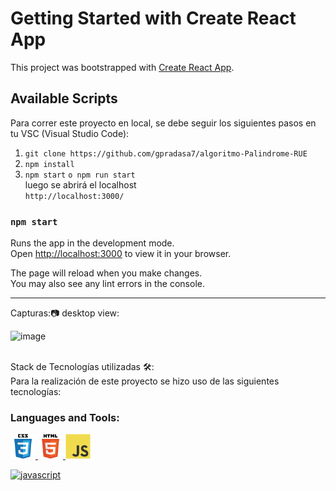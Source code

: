 # Getting Started with Create React App

This project was bootstrapped with [Create React App](https://github.com/facebook/create-react-app).

## Available Scripts

Para correr este proyecto en local, se debe seguir los siguientes pasos en tu VSC (Visual Studio Code):
<ol>
<li><code>git clone https://github.com/gpradasa7/algoritmo-Palindrome-RUE</code></li>
<li><code>npm install</code></li>
<li><code>npm start</code> <code>o npm run start</code></li>
luego se abrirá el localhost
<br>
<code>http://localhost:3000/</code>
</ol>

### `npm start`

Runs the app in the development mode.\
Open [http://localhost:3000](http://localhost:3000) to view it in your browser.

The page will reload when you make changes.\
You may also see any lint errors in the console.

<hr>
Capturas:📷 
desktop view:

![image](https://user-images.githubusercontent.com/101824921/184986310-6b636e8a-c140-4e1c-8f96-4e3c4cff6a35.png)


<br>
Stack de Tecnologías utilizadas 🛠️:
<br>
Para la realización de este proyecto se hizo uso de las siguientes tecnologías:
<h3 align="left">Languages and Tools:</h3>
<p align="left"> <a href="https://www.w3schools.com/css/" target="_blank" rel="noreferrer"> <img src="https://raw.githubusercontent.com/devicons/devicon/master/icons/css3/css3-original-wordmark.svg" alt="css3" width="40" height="40"/> </a> <a href="https://www.w3.org/html/" target="_blank" rel="noreferrer"> <img src="https://raw.githubusercontent.com/devicons/devicon/master/icons/html5/html5-original-wordmark.svg" alt="html5" width="40" height="40"/> </a> <a href="https://developer.mozilla.org/en-US/docs/Web/JavaScript" target="_blank" rel="noreferrer"> <img src="https://raw.githubusercontent.com/devicons/devicon/master/icons/javascript/javascript-original.svg" alt="javascript" width="40" height="40"/> </a>  </p>
 <a href="https://getbootstrap.com/"> <img src="https://cdn.worldvectorlogo.com/logos/bootstrap-4.svg" alt="javascript" width="40" height="40"/> </a> </p>
 
